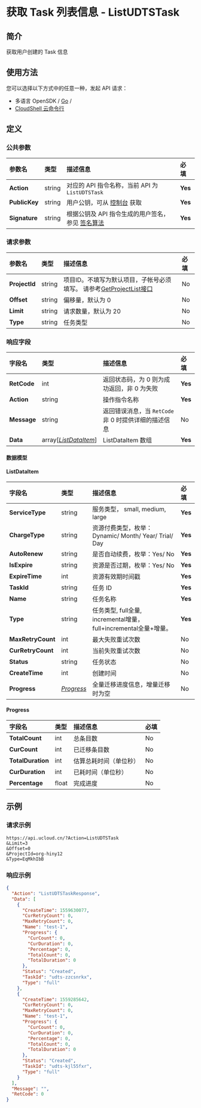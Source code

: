 # 获取 Task 列表信息 - ListUDTSTask

## 简介

获取用户创建的 Task 信息






## 使用方法

您可以选择以下方式中的任意一种，发起 API 请求：
- 多语言 OpenSDK / [Go](https://github.com/ucloud/ucloud-sdk-go) /
- [CloudShell 云命令行](https://shell.ucloud.cn/)


## 定义

### 公共参数

| 参数名 | 类型 | 描述信息 | 必填 |
|:---|:---|:---|:---|
| **Action**     | string  | 对应的 API 指令名称，当前 API 为 `ListUDTSTask`                        | **Yes** |
| **PublicKey**  | string  | 用户公钥，可从 [控制台](https://console.ucloud.cn/uapi/apikey) 获取                                             | **Yes** |
| **Signature**  | string  | 根据公钥及 API 指令生成的用户签名，参见 [签名算法](api/summary/signature.md)  | **Yes** |

### 请求参数

| 参数名 | 类型 | 描述信息 | 必填 |
|:---|:---|:---|:---|
| **ProjectId** | string | 项目ID。不填写为默认项目，子帐号必须填写。 请参考[GetProjectList接口](https://docs.ucloud.cn/api/summary/get_project_list) |No|
| **Offset** | string | 偏移量，默认为 0 |No|
| **Limit** | string | 请求数量，默认为 20 |No|
| **Type** | string | 任务类型 |No|

### 响应字段

| 字段名 | 类型 | 描述信息 | 必填 |
|:---|:---|:---|:---|
| **RetCode** | int | 返回状态码，为 0 则为成功返回，非 0 为失败 |**Yes**|
| **Action** | string | 操作指令名称 |**Yes**|
| **Message** | string | 返回错误消息，当 `RetCode` 非 0 时提供详细的描述信息 |No|
| **Data** | array[[*ListDataItem*](#ListDataItem)] | ListDataItem 数组 |**Yes**|

#### 数据模型


#### ListDataItem

| 字段名 | 类型 | 描述信息 | 必填 |
|:---|:---|:---|:---|
| **ServiceType** | string | 服务类型， small, medium, large  |**Yes**|
| **ChargeType** | string | 资源付费类型，枚举：Dynamic/ Month/ Year/ Trial/ Day |**Yes**|
| **AutoRenew** | string | 是否自动续费，枚举：Yes/ No  |**Yes**|
| **IsExpire** | string | 资源是否过期，枚举：Yes/ No   |**Yes**|
| **ExpireTime** | int | 资源有效期时间戳 |**Yes**|
| **TaskId** | string | 任务 ID |**Yes**|
| **Name** | string | 任务名称 |**Yes**|
| **Type** | string | 任务类型, full全量, incremental增量，full+incremental全量+增量。 |**Yes**|
| **MaxRetryCount** | int | 最大失败重试次数 |No|
| **CurRetryCount** | int | 当前失败重试次数 |No|
| **Status** | string | 任务状态 |No|
| **CreateTime** | int | 创建时间 |No|
| **Progress** | [*Progress*](#Progress) | 全量迁移进度信息，增量迁移时为空  |No|

#### Progress

| 字段名 | 类型 | 描述信息 | 必填 |
|:---|:---|:---|:---|
| **TotalCount** | int | 总条目数 |No|
| **CurCount** | int | 已迁移条目数 |No|
| **TotalDuration** | int | 估算总耗时间（单位秒） |No|
| **CurDuration** | int | 已耗时间（单位秒） |No|
| **Percentage** | float | 完成进度 |No|

## 示例

### 请求示例
    
```
https://api.ucloud.cn/?Action=ListUDTSTask
&Limit=3
&Offset=0
&ProjectId=org-hiny12
&Type=EqMkhIbB
```

### 响应示例
    
```json
{
  "Action": "ListUDTSTaskResponse",
  "Data": [
    {
      "CreateTime": 1559630077,
      "CurRetryCount": 0,
      "MaxRetryCount": 0,
      "Name": "test-1",
      "Progress": {
        "CurCount": 0,
        "CurDuration": 0,
        "Percentage": 0,
        "TotalCount": 0,
        "TotalDuration": 0
      },
      "Status": "Created",
      "TaskId": "udts-zzcsnrkx",
      "Type": "full"
    },
    {
      "CreateTime": 1559285642,
      "CurRetryCount": 0,
      "MaxRetryCount": 0,
      "Name": "test-1",
      "Progress": {
        "CurCount": 0,
        "CurDuration": 0,
        "Percentage": 0,
        "TotalCount": 0,
        "TotalDuration": 0
      },
      "Status": "Created",
      "TaskId": "udts-kjl55fxr",
      "Type": "full"
    }
  ],
  "Message": "",
  "RetCode": 0
}
```





